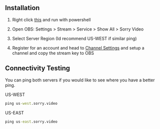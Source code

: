 ## Installation

1) Right click [this](https://www.dropbox.com/s/47x6vwythz6zi0o/sorry.ps1?dl=1) and run with powershell

2) Open OBS: Settings > Stream > Service > Show All > Sorry Video

3) Select Server Region (Id recommend US-WEST if similar ping)

4) Register for an account and head to [Channel Settings](https://sorry.video/users/settings/stream) and setup a channel and copy the stream key to OBS

## Connectivity Testing

You can ping both servers if you would like to see where you have a better ping.

US-WEST

```cmd
ping us-west.sorry.video
```

US-EAST

```cmd
ping us-east.sorry.video
```
